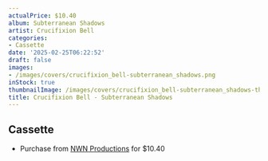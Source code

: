 ```yaml
---
actualPrice: $10.40
album: Subterranean Shadows
artist: Crucifixion Bell
categories:
- Cassette
date: '2025-02-25T06:22:52'
draft: false
images:
- /images/covers/crucifixion_bell-subterranean_shadows.png
inStock: true
thumbnailImage: /images/covers/crucifixion_bell-subterranean_shadows-thumb.png
title: Crucifixion Bell - Subterranean Shadows
---
```


## Cassette
* Purchase from [NWN Productions](http://shop.nwnprod.com/index.php?route=product/product&path=73&product_id=35498&sort=pd.name&order=ASC) for $10.40
